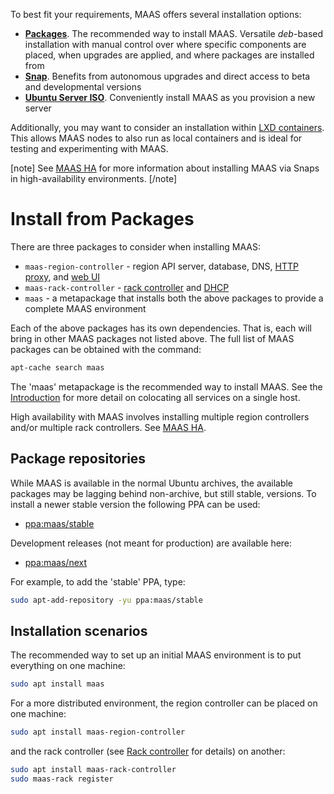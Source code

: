 To best fit your requirements, MAAS offers several installation options:

-   **[Packages](installconfig-package-install.md)**. The recommended way to install MAAS. Versatile *deb*-based installation with manual control over where specific components are placed, when upgrades are applied, and where packages are installed from
-   **[Snap](installconfig-snap-install.md)**. Benefits from autonomous upgrades and direct access to beta and developmental versions
-   **[Ubuntu Server ISO](installconfig-iso-install.md)**. Conveniently install MAAS as you provision a new server

Additionally, you may want to consider an installation within [LXD containers](installconfig-lxd-install.md). This allows MAAS nodes to also run as local containers and is ideal for testing and experimenting with MAAS.

[note]
See [MAAS HA](manage-ha.md) for more information about installing MAAS via Snaps in high-availability environments.
[/note]

# Install from Packages

There are three packages to consider when installing MAAS:

-   `maas-region-controller` - region API server, database, DNS, [HTTP proxy](installconfig-network-proxy.md), and [web UI](installconfig-webui.md)
-   `maas-rack-controller` - [rack controller](installconfig-rack.md) and [DHCP](installconfig-network-dhcp.md)
-   `maas` - a metapackage that installs both the above packages to provide a complete MAAS environment

Each of the above packages has its own dependencies. That is, each will bring in other MAAS packages not listed above. The full list of MAAS packages can be obtained with the command:

``` bash
apt-cache search maas
```

The 'maas' metapackage is the recommended way to install MAAS. See the [Introduction](index.md#heading--key-components-and-colocation-of-all-services) for more detail on colocating all services on a single host.

High availability with MAAS involves installing multiple region controllers and/or multiple rack controllers. See [MAAS HA](manage-ha.md).

<h2 id="heading--package-repositories">Package repositories</h2>

While MAAS is available in the normal Ubuntu archives, the available packages may be lagging behind non-archive, but still stable, versions. To install a newer stable version the following PPA can be used:

-   [ppa:maas/stable](https://launchpad.net/~maas/+archive/ubuntu/stable)

Development releases (not meant for production) are available here:

-   [ppa:maas/next](https://launchpad.net/~maas/+archive/ubuntu/next)

For example, to add the 'stable' PPA, type:

``` bash
sudo apt-add-repository -yu ppa:maas/stable
```

<h2 id="heading--installation-scenarios">Installation scenarios</h2>

The recommended way to set up an initial MAAS environment is to put everything on one machine:

``` bash
sudo apt install maas
```

For a more distributed environment, the region controller can be placed on one machine:

``` bash
sudo apt install maas-region-controller
```

and the rack controller (see [Rack controller](installconfig-rack.md) for details) on another:

``` bash
sudo apt install maas-rack-controller
sudo maas-rack register
```

<!-- LINKS -->

